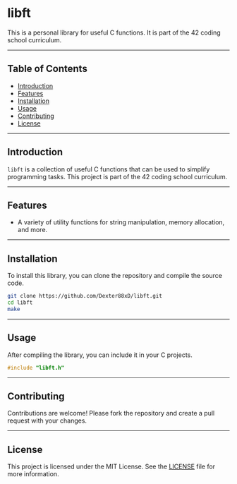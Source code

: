 # libft

This is a personal library for useful C functions. It is part of the 42 coding school curriculum.

---

## Table of Contents
- [Introduction](#introduction)
- [Features](#features)
- [Installation](#installation)
- [Usage](#usage)
- [Contributing](#contributing)
- [License](#license)

---

## Introduction

`libft` is a collection of useful C functions that can be used to simplify programming tasks. This project is part of the 42 coding school curriculum.

---

## Features

- A variety of utility functions for string manipulation, memory allocation, and more.

---

## Installation

To install this library, you can clone the repository and compile the source code.

```sh
git clone https://github.com/Dexter88xD/libft.git
cd libft
make
```

---

## Usage

After compiling the library, you can include it in your C projects.

```c
#include "libft.h"
```

---

## Contributing

Contributions are welcome! Please fork the repository and create a pull request with your changes.

---

## License

This project is licensed under the MIT License. See the [LICENSE](LICENSE) file for more information.
